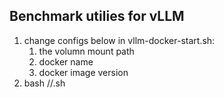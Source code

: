 ## Benchmark utilies for vLLM
1. change configs below in vllm-docker-start.sh:
    1. the volumn mount path
    2. docker name
    3. docker image version
2. bash <xx-cards>/<model-name>/<model-name-low-bit>.sh

